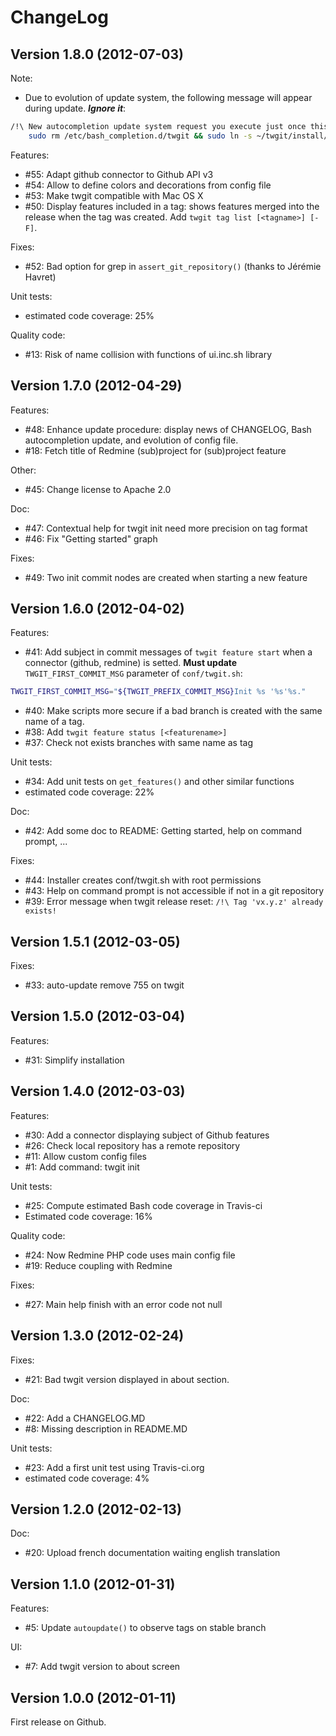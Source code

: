 ChangeLog
=========

## Version 1.8.0 (2012-07-03)

Note:

  - Due to evolution of update system, the following message will appear during update. ***Ignore it***:

```bash
/!\ New autocompletion update system request you execute just once this line (to adapt):
    sudo rm /etc/bash_completion.d/twgit && sudo ln -s ~/twgit/install/.bash_completion /etc/bash_completion.d/twgit && source ~/.bashrc
```

Features:

  - #55: Adapt github connector to Github API v3
  - #54: Allow to define colors and decorations from config file
  - #53: Make twgit compatible with Mac OS X
  - #50: Display features included in a tag: shows features merged into the release when the tag was created. Add `twgit tag list [<tagname>] [-F]`.

Fixes:

  - #52: Bad option for grep in `assert_git_repository()` (thanks to Jérémie Havret)

Unit tests:

  - estimated code coverage: 25%

Quality code:

  - #13: Risk of name collision with functions of ui.inc.sh library

## Version 1.7.0 (2012-04-29)

Features:

  - #48: Enhance update procedure: display news of CHANGELOG, Bash autocompletion update, and evolution of config file.
  - #18: Fetch title of Redmine (sub)project for (sub)project feature

Other:

  - #45: Change license to Apache 2.0

Doc:

  - #47: Contextual help for twgit init need more precision on tag format
  - #46: Fix "Getting started" graph

Fixes:

  - #49: Two init commit nodes are created when starting a new feature

## Version 1.6.0 (2012-04-02)

Features:

  - #41: Add subject in commit messages of `twgit feature start` when a connector (github, redmine) is setted.
**Must update** `TWGIT_FIRST_COMMIT_MSG` parameter of `conf/twgit.sh`:

```bash
TWGIT_FIRST_COMMIT_MSG="${TWGIT_PREFIX_COMMIT_MSG}Init %s '%s'%s."
```

  - #40: Make scripts more secure if a bad branch is created with the same name of a tag.
  - #38: Add `twgit feature status [<featurename>]`
  - #37: Check not exists branches with same name as tag

Unit tests:

  - #34: Add unit tests on `get_features()` and other similar functions
  - estimated code coverage: 22%

Doc:

  - #42: Add some doc to README: Getting started, help on command prompt, ...

Fixes:

  - #44: Installer creates conf/twgit.sh with root permissions
  - #43: Help on command prompt is not accessible if not in a git repository
  - #39: Error message when twgit release reset: `/!\ Tag 'vx.y.z' already exists!`

## Version 1.5.1 (2012-03-05)

Fixes:

  - #33: auto-update remove 755 on twgit

## Version 1.5.0 (2012-03-04)

Features:

  - #31: Simplify installation

## Version 1.4.0 (2012-03-03)

Features:

  - #30: Add a connector displaying subject of Github features
  - #26: Check local repository has a remote repository
  - #11: Allow custom config files
  - #1: Add command: twgit init

Unit tests:

  - #25: Compute estimated Bash code coverage in Travis-ci
  - Estimated code coverage: 16%

Quality code:

  - #24: Now Redmine PHP code uses main config file
  - #19: Reduce coupling with Redmine

Fixes:

  - #27: Main help finish with an error code not null

## Version 1.3.0 (2012-02-24)

Fixes:

  - #21: Bad twgit version displayed in about section.

Doc:

  - #22: Add a CHANGELOG.MD
  - #8: Missing description in README.MD

Unit tests:

  - #23: Add a first unit test using Travis-ci.org
  - estimated code coverage: 4%

## Version 1.2.0 (2012-02-13)

Doc:

  - #20: Upload french documentation waiting english translation

## Version 1.1.0 (2012-01-31)

Features:

  - #5: Update `autoupdate()` to observe tags on stable branch

UI:

  - #7: Add twgit version to about screen

## Version 1.0.0 (2012-01-11)

First release on Github.
